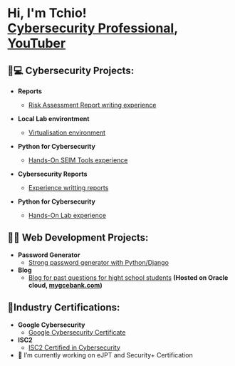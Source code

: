 <h1>Hi, I'm Tchio! <br/><a  href="https://www.linkedin.com/in/tchio-fonkwa-paulin/">Cybersecurity Professional</a>, <a target="_blank" href="https://www.youtube.com/@gitcotech819">YouTuber</a></h1>

<h2>🔐💻 Cybersecurity Projects:</h2>

- <b>Reports</b>

  - [Risk Assessment Report writing experience](https://github.com/LnPaulin/Reports)
- <b>Local Lab environtment</b>
  - [Virtualisation environment](https://github.com/LnPaulin/Cybersecurity_lab)
- <b>Python for Cybersecurity</b>
  - [Hands-On SEIM Tools experience](https://github.com/LnPaulin/LnPaulin)
- <b>Cybersecurity Reports</b>
  - [Experience writting reports](https://github.com/LnPaulin/LnPaulin)
- <b>Python for Cybersecurity</b>
  - [Hands-On Lab experience](https://github.com/LnPaulin/LnPaulin)

<h2>👨‍💻 Web Development Projects:</h2>

- <b>Password Generator</b>
  - [Strong password generator with Python/Django](https://github.com/LnPaulin/password_gen)
- <b>Blog</b>
  - [Blog for past questions for hight school students](https://github.com/LnPaulin/Mygcebank) <b>(Hosted on Oracle cloud, <a href="mygcebank.com">mygcebank.com<a/>)</b>
  
 <h2>📄Industry Certifications:</h2>

- <b>Google Cybersecurity</b>
  - [Google Cybersecurity Certificate](https://www.credly.com/badges/0b86d34d-41ed-4a43-a3fb-c8da8663a033/public_url)
- <b> ISC2 </b>
  - [ISC2 Certified in Cybersecurity](https://www.credly.com/badges/18cce0ac-e303-45aa-beca-11d6917052a2/public_url)
- 🔭 I’m currently working on eJPT and Security+ Certification

